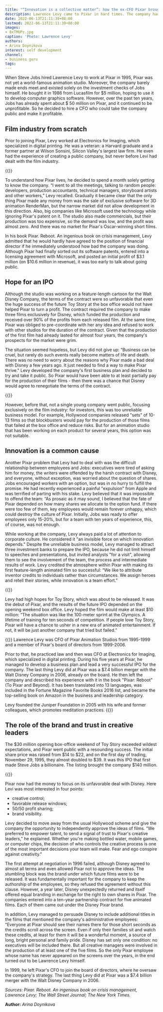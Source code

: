 ```yaml
---
title: "“Innovation is a collective matter”: how the ex-CFO Pixar brought the company out of the crisis"
description: Lawrence Levy came to Pixar in hard times. The company had been unprofitable for ten years, and the unprofitable agreement with Walt Disney did not leave her a chance to develop. In a hopeless situation, he took the risk of betting on innovation and corporate culture
date: 2022-06-13T21:11:39+08:00
lastmod: 2022-06-13T21:11:39+08:00
images:
- 8xTMUPz.jpg
caption: 'Photo: Lawrence Levy'
authors:
- Arina Doynikova
interest: self development
channel: 
- business guru
tags: 
---
```


When Steve Jobs hired Lawrence Levy to work at Pixar in 1995, Pixar was not yet a world-famous animation studio. Moreover, the company barely made ends meet and existed solely on the investment checks of Jobs himself. He bought it in 1986 from Lucasfilm for $5 million, hoping to use it to develop computer graphics software. However, over the past ten years, Jobs has already spent about $ 50 million on Pixar, and it continued to be unprofitable. So he decided to hire a CFO who could take the company public and make it profitable.

Film industry from scratch
--------------------------

Prior to joining Pixar, Levy worked at Electronics for Imaging, which specialized in digital printing. He was a veteran: a Harvard graduate and a former partner at Wilson Sonsini, Silicon Valley's largest law firm. He even had the experience of creating a public company, but never before Levi had dealt with the film industry.

{{<ads>}}

To understand how Pixar lives, he decided to spend a month solely getting to know the company. “I went to all the meetings, talking to random people: developers, production accountants, technical managers, storyboard artists and other workers,” Levy recalled. Gradually it became clear that the only thing Pixar made any money from was the sale of exclusive software for 3D animation RenderMan, but the narrow market did not allow development in this direction. Also, big companies like Microsoft used the technology while ignoring Pixar's patent on it. The studio also made commercials, but their production was too expensive, so the demand was low, and the profit was almost zero. And there was no market for Pixar's Oscar-winning short films.

In his book Pixar. Reboot. An ingenious book on crisis management, Levy admitted that he would hardly have agreed to the position of financial director if he immediately understood how bad the company was doing. Although Pixar had finally sorted out its software patents, entered into a licensing agreement with Microsoft, and posted an initial profit of $3.1 million (on $10.6 million in revenue), it was too early to talk about going public.

Hope for an IPO
---------------

Although the studio was working on a feature-length cartoon for the Walt Disney Company, the terms of the contract were so unfavorable that even the huge success of the future Toy Story at the box office would not have helped Pixar to turn a profit. The contract required the company to make three films exclusively for Disney, which funded the production and received over 90% of the profits from each released film. At the same time, Pixar was obliged to pre-coordinate with her any idea and refused to work with other studios for the duration of the contract. Given that the production of the first film had already lasted for almost four years, the company's prospects for the market were grim.

The situation seemed hopeless, but Levy did not give up: “Business can be cruel, but rarely do such events really become matters of life and death. There was no need to worry about the reasons why Pixar made a bad deal with Disney a few years ago. It just needed to find a way to make Pixar thrive." Levy developed the company's first business plan and decided to try and take it public. So Pixar would have been able to at least partially pay for the production of their films - then there was a chance that Disney would agree to renegotiate the terms of the contract.

{{<ads>}}

However, before that, not a single young company went public, focusing exclusively on the film industry: for investors, this was too unreliable business model. For example, Hollywood companies released "sets" of 10-13 films so that blockbusters would pay for the production of those films that failed at the box office and reduce risks. But for an animation studio that has been working on each product for several years, this option was not suitable.

Innovation is a common cause
----------------------------

Another Pixar problem that Levy had to deal with was the difficult relationship between employees and Jobs: executives were tired of asking him for money, the writers were offended by the harsh contract with Disney, and everyone, without exception, was worried about the question of shares. Jobs encouraged workers with an option, but was in no hurry to fulfill the promise. He had recently experienced a painful "expulsion" from Apple and was terrified of parting with his stake. Levy believed that it was impossible to offend the team: “As prosaic as it may sound, I believed that the fate of Pixar depended on how many shares we allocate to the option fund. If there were too few of them, key employees would remain forever unhappy, which could destroy the culture of Pixar. Initially, Jobs was ready to offer employees only 15-20%, but for a team with ten years of experience, this, of course, was not enough.

While working at the company, Levy always paid a lot of attention to corporate culture. He considered it "an invisible force on which innovation depends." Despite the unreliable business model, Levy managed to attract three investment banks to prepare the IPO, because he did not limit himself to speeches and presentations, but invited analysts "for a visit", allowing them to see the involvement of the team, the process and intermediate results of work. Levy credited the atmosphere within Pixar with making its first feature-length animated film so successful: “We like to attribute inventor credits to individuals rather than circumstances. We assign heroes and retell their stories, while innovation is a team effort.”

{{<ads>}}

Levy had high hopes for Toy Story, which was about to be released. It was the debut of Pixar, and the results of the future IPO depended on the opening weekend box office. Levy hoped the film would make at least $10 million: “The situation was like the 100-meter sprint at the Olympics. A lifetime of training for ten seconds of competition. If people love Toy Story, Pixar will have a chance to usher in a new era of animated entertainment. If not, it will be just another company that tried but failed.”

{{<info>}}
Lawrence Levy was CFO of Pixar Animation Studios from 1995-1999 and a member of Pixar's board of directors from 1999-2006.

Prior to that, he practiced law and then was CFO at Electronics for Imaging, which specialized in digital printing. During his five years at Pixar, he managed to develop a business plan and lead a very successful IPO for the company. The last thing Levy did at Pixar was a $7.4 billion merger with the Walt Disney Company in 2006, already on the board. He then left the company and described his experience with it in the book "Pixar: Reboot" (To Pixar and Beyond). It has been translated into 13 languages, was included in the Fortune Magazine Favorite Books 2016 list, and became the top-selling book on Amazon in the business and leadership category.

Levy founded the Juniper Foundation in 2005 with his wife and former colleagues, which promotes meditation practices.
{{</info>}}

The role of the brand and trust in creative leaders
---------------------------------------------------

The $30 million opening box-office weekend of Toy Story exceeded wildest expectations, and Pixar went public with a resounding success. The initial share price was raised from $14 to $22, and on the first day of trading, November 29, 1995, they almost doubled to $39. It was this IPO that first made Steve Jobs a billionaire. The listing brought the company $140 million.

{{<ads>}}

Pixar now had the money to focus on its unfavorable deal with Disney. Here Levi was most interested in four points:

*   creative control;
*   favorable release windows;
*   50/50 profit sharing;
*   brand visibility.

Levy decided to move away from the usual Hollywood scheme and give the company the opportunity to independently approve the ideas of films. “We preferred to empower talent, to send a signal of trust to Pixar's creative leaders,” he explained. Whether you're making bottled water, mobile games, or computer chips, the decision of who controls the creative process is one of the most important decisions your team will make. Fear and ego conspire against creativity."

The first attempt at negotiation in 1996 failed, although Disney agreed to almost all terms and even allowed Pixar not to approve the ideas. The stumbling block was the brand under which future films were to be released. It was fundamentally important for the company to keep the authorship of the employees, so they refused the agreement without this clause. However, a year later, Disney unexpectedly returned and itself offered equal branding in exchange for the right to own shares in Pixar. The companies entered into a ten-year partnership contract for five animated films. Each of them came out under the Disney Pixar brand.

In addition, Levy managed to persuade Disney to include additional titles in the films that mentioned the company's administrative employees: “Everyone at Pixar should see their names there for those short seconds as the credits scroll across the screen. Even if only their families sit and watch these credits, at least for them it will be a wonderful moment, a source of long, bright personal and family pride. Disney has set only one condition: no executives will be included there. But all creative managers were involved in the production of at least one of the five films. So the only Pixar employee whose name has never appeared on the screens over the years, in the end turned out to be Lawrence Levy himself.

In 1999, he left Pixar's CFO to join the board of directors, where he oversaw the company's strategy. The last thing Levy did at Pixar was a $7.4 billion merger with the Walt Disney Company in 2006.

_Sources: Pixar. Reboot. An ingenious book on crisis management, Lawrence Levy; The Wall Street Journal; The New York Times._

**Author:** *Arina Doynikova*
